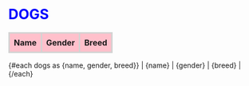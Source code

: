 <script lang="ts">
 type Dog = {
   name: string;
   gender: string;
   breed: string;
 };

 const dogs: Dog[] = [
  {name: 'Dasher', gender: 'male', breed: 'Whippet'},
  {name: 'Maisey', gender: 'female', breed: 'Treeing Walker Coonhound'},
  {name: 'Ramsay', gender: 'male', breed: 'Native American Indian Dog'},
  {name: 'Oscar ', gender: 'male', breed: 'German Shorthaired Pointer'}
 ];
</script>

# dogs

<!-- prettier-ignore-start -->
| Name | Gender | Breed |
| ---- | :----: | ----- |
{#each dogs as {name, gender, breed}}
  | {name} | {gender} | {breed} |
{/each}
<!-- prettier-ignore-end -->

<style>
  h1 {
    color: blue;
    margin-top: 0;
    text-transform: uppercase;
  }
 
  table {
    border-collapse: collapse;
  }
 
  td, th {
    border: solid lightgray 3px;
    padding: 0.5rem;
  }
 
  th {
    background-color: pink;
  }
</style>
